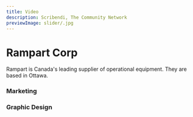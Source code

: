 ```yaml
---
title: Video
description: Scribendi, The Community Network
previewImage: slider/.jpg
---
```


# Rampart Corp

Rampart is Canada's leading supplier of operational equipment.  They are based in Ottawa. 

### Marketing

 
### Graphic Design

